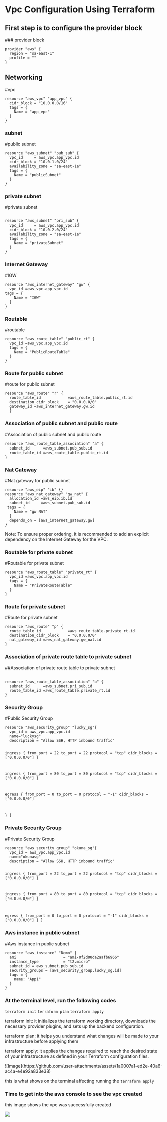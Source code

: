 <h1>Vpc Configuration Using Terraform</h1>
<h2>First step is to configure the provider block</h2>
<p>### provider block</p>
<code>provider "aws" {
  region = "sa-east-1"
  profile = ""
}</code>
<h2>Networking</h2>
<p>#vpc</p>
<code>resource "aws_vpc" "app_vpc" {
  cidr_block = "10.0.0.0/16"
  tags = {
    Name = "app_vpc"  
  }
}</code>
<h3>subnet</h3>
<p>#public subnet</p>
<code>resource "aws_subnet" "pub_sub" {
  vpc_id     = aws_vpc.app_vpc.id
  cidr_block = "10.0.1.0/24"
  availability_zone = "sa-east-1a"
  tags = {
    Name = "publicSubnet"
  }
}</code>
<h3>private subnet</h3>
<p>#private subnet</p>
<code>
resource "aws_subnet" "pri_sub" {
  vpc_id     = aws_vpc.app_vpc.id
  cidr_block = "10.0.2.0/24"
  availability_zone = "sa-east-1a"
  tags = {
    Name = "privateSubnet"
  }
}
</code>
<h3>Internet Gateway</h3>
<p>#IGW</p>
<code>resource "aws_internet_gateway" "gw" {
  vpc_id =aws_vpc.app_vpc.id
tags = {
    Name = "IGW"
  }
}</code>
<h3>Routable</h3>
<p>#routable</p>
<code>resource "aws_route_table" "public_rt" {
  vpc_id =aws_vpc.app_vpc.id
  tags = {
    Name = "PublicRouteTable"
  }
}</code>
<h3>Route for public subnet</h3>
<p>#route for public subnet</p>
<code>resource "aws_route" "r" {
  route_table_id            =aws_route_table.public_rt.id
  destination_cidr_block    = "0.0.0.0/0"
  gateway_id =aws_internet_gateway.gw.id
  }
</code>
<h3>Association of public subnet and public route</h3>
<p>#Association of public subnet and public route</p>
<code>resource "aws_route_table_association" "a" {
  subnet_id      =aws_subnet.pub_sub.id
  route_table_id =aws_route_table.public_rt.id 
}</code>
<h3>Nat Gateway</h3>
<p>#Nat gateway for public subnet</p>
<code>resource "aws_eip" "ib" {}
resource "aws_nat_gateway" "gw_nat" {
  allocation_id =aws_eip.ib.id
  subnet_id     =aws_subnet.pub_sub.id
 tags = {
    Name = "gw NAT"
  }
  depends_on = [aws_internet_gateway.gw]
}</code>
<p>Note: To ensure proper ordering, it is recommended to add an explicit dependency on the Internet Gateway for the VPC.</p>
<h3>Routable for private subnet</h3>
<p>#Routable for private subnet</p>
<code>resource "aws_route_table" "private_rt" {
  vpc_id =aws_vpc.app_vpc.id
  tags = {
    Name = "PrivateRouteTable"
  }
}</code>
<h3>Route for private subnet</h3>
<p>#Route for private subnet</p>
<code>resource "aws_route" "p" {
  route_table_id            =aws_route_table.private_rt.id
  destination_cidr_block    = "0.0.0.0/0"
  nat_gateway_id =aws_nat_gateway.gw_nat.id
}</code>
<h3>Association of private route table to private subnet</h3>
<p>##Association of private route table to private subnet</p>
<code>
resource "aws_route_table_association" "b" {
  subnet_id      =aws_subnet.pri_sub.id
  route_table_id =aws_route_table.private_rt.id
}</code>
<h3>Security Group</h3>
<p>#Public Security Group</p>
<code>resource "aws_security_group" "lucky_sg"{
  vpc_id = aws_vpc.app_vpc.id
  name="luckysg"
  description = "Allow SSH, HTTP inbound traffic"
  
  ingress {
    from_port       = 22
    to_port         = 22
    protocol        = "tcp"
    cidr_blocks = ["0.0.0.0/0"]
  }

  ingress {
    from_port       = 80
    to_port         = 80
    protocol        = "tcp"
    cidr_blocks = ["0.0.0.0/0"]
  }

  egress {
    from_port       = 0
    to_port         = 0
    protocol        = "-1"
    cidr_blocks = ["0.0.0.0/0"]
    
  }
}
</code>
<h3>Private Security Group</h3>
<p>#Private Security Group</p>
<code>resource "aws_security_group" "okuna_sg"{
  vpc_id = aws_vpc.app_vpc.id
  name="okunasg"
  description = "Allow SSH, HTTP inbound traffic"
  
  ingress {
    from_port       = 22
    to_port         = 22
    protocol        = "tcp"
    cidr_blocks =  ["0.0.0.0/0"]
  }

  ingress {
    from_port       = 80
    to_port         = 80
    protocol        = "tcp"
    cidr_blocks = ["0.0.0.0/0"]
  }

  egress {
    from_port       = 0
    to_port         = 0
    protocol        = "-1"
    cidr_blocks = ["0.0.0.0/0"]
  }
}</code>
<h3>Aws instance in public subnet</h3>
<p>#Aws instance in public subnet</p>
<code>resource "aws_instance" "Demo" {
  ami                     = "ami-0f2d00da2aafb6966"
  instance_type           = "t2.micro"
  subnet_id = aws_subnet.pub_sub.id
  security_groups = [aws_security_group.lucky_sg.id]
  tags = {
    name: "App1"
  }
}</code>
<h3>At the terminal level, run the following codes</h3>
  <code>terraform init</code>
  <code>terraform plan</code>
  <code>terraform apply</code>
  <p>terraform init: it initializes the terraform working directory, downloads the necessary provider plugins, and sets up the backend configuration.</p>
  <p>terraform plan: it helps you understand what changes will be made to your infrastructure before applying them</p>
  <p>terraform apply: it applies the changes required to reach the desired state of your infrastructure as defined in your Terraform configuration files.</p>
![Image](https://github.com/user-attachments/assets/1a0007a1-ed2e-40a6-ac4a-e4e92a833e38)
<p>this is what shows on the terminal affecting running the <code>terraform apply</code></p>
<h3>Time to get into the aws console to see the vpc created</h3>
<p>this image shows the vpc was successfully created</p>
  <img src ="C:\Users\use\Downloads\IMG-20250319-WA0062.jpg">


